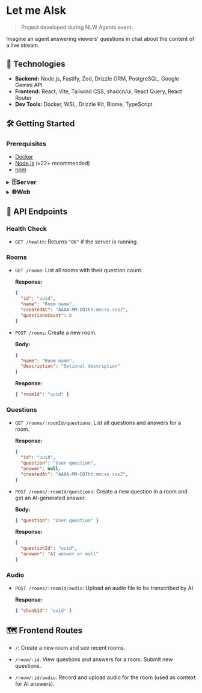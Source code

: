 # Let me AIsk

> Project developed during NLW Agents event.

Imagine an agent answering viewers' questions in chat about the content of a live stream.

## 🧩 Technologies

- **Backend:** Node.js, Fastify, Zod, Drizzle ORM, PostgreSQL, Google Gemini API
- **Frontend:** React, Vite, Tailwind CSS, shadcn/ui, React Query, React Router
- **Dev Tools:** Docker, WSL, Drizzle Kit, Biome, TypeScript

## 🛠️ Getting Started

### Prerequisites

- [Docker](https://www.docker.com/)
- [Node.js](https://nodejs.org/) (v22+ recommended)
- [npm](https://www.npmjs.com/)

<details>
<summary><h3 style="display: inline;">🗄️Server</h3></summary>

### 1. Sets server environment

```sh
cd server
npm install
npm run services:up
```

### 2. Configure variables

Copy `.env.example` to `.env` in the `server` folder and edit as needed.

### 3. Sets database

```sh
npm run db:generate
npm run db:migrate
npm run db:seed
```

### 4. Start server

🔗 It runs at [http://localhost:3333](http://localhost:3333).

```sh
npm run dev
```

</details>
<details>
<summary><h3 style="display: inline;">🌐Web</h3></summary>


### 1. Start frontend server

🔗 It runs at [http://localhost:5173](http://localhost:5173).

```sh
cd ../web
npm install
npm run dev
```

</details>

## 📖 API Endpoints

### Health Check

- `GET /health`: Returns `"OK"` if the server is running.

### Rooms

- `GET /rooms`: List all rooms with their question count.

  **Response:**
  ```json
  {
    "id": "uuid",
    "name": "Room name",
    "createdAt": "AAAA-MM-DDThh:mm:ss.sssZ",
    "questionsCount": 0
  }
  ```

- `POST /rooms`: Create a new room.

  **Body:**
  ```json
  {
    "name": "Room name",
    "description": "Optional description"
  }
  ```
  **Response:**
  ```json
  { "roomId": "uuid" }
  ```

### Questions

- `GET /rooms/:roomId/questions`: List all questions and answers for a room.

  **Response:**
  ```json
  {
    "id": "uuid",
    "question": "User question",
    "answer": null,
    "createdAt": "AAAA-MM-DDThh:mm:ss.sssZ",
  }
  ```

- `POST /rooms/:roomId/questions`: Create a new question in a room and get an AI-generated answer.

  **Body:**
  ```json
  { "question": "User question" }
  ```
  **Response:**
  ```json
  {
    "questionId": "uuid",
    "answer": "AI answer or null"
  }
  ```

### Audio

- `POST /rooms/:roomId/audio`: Upload an audio file to be transcribed by AI.

  **Response:**
  ```json
  { "chunkId": "uuid" }
  ```

## 🗺️ Frontend Routes

- `/`: Create a new room and see recent rooms.

- `/room/:id`: View questions and answers for a room. Submit new questions.

- `/room/:id/audio`: Record and upload audio for the room (used as context for AI answers).
